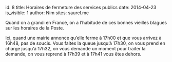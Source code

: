 id: 8
title: Horaires de fermeture des services publics
date: 2014-04-23
is_visible: 1
author: Nim
sites: saurel.me

<p>Quand on a grandi en France, on a l&rsquo;habitude de ces bonnes vieilles blagues sur les horaires de la Poste.</p>
<p>Ici, quand une mairie annonce qu&rsquo;elle ferme &agrave; 17h00 et que vous arrivez &agrave; 16h48, pas de soucis. Vous faites la queue jusqu&rsquo;&agrave; 17h30, on vous prend en charge jusqu&rsquo;&agrave; 17h32, on vous demande un moment pour traiter la demande, on vous reprend &agrave; 17h39 et &agrave; 17h41 vous &ecirc;tes dehors.</p>
